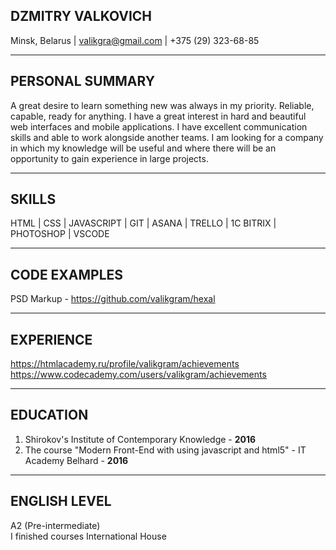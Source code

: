 ## DZMITRY VALKOVICH<br>
Minsk, Belarus | valikgra@gmail.com | +375 (29) 323-68-85

---
## PERSONAL SUMMARY<br>
A great desire to learn something new was always in my priority. Reliable, capable, ready for anything. I have a great interest in hard and beautiful web interfaces and mobile applications. I have excellent communication skills and able to work alongside another teams. I am looking for a company in which my knowledge will be useful and where there will be an opportunity to gain experience in large projects.

---

## SKILLS<br>
HTML | CSS | JAVASCRIPT | GIT | ASANA | TRELLO | 1C BITRIX | PHOTOSHOP | VSCODE

---

## CODE EXAMPLES<br>
PSD Markup - https://github.com/valikgram/hexal

---
## EXPERIENCE<br>
https://htmlacademy.ru/profile/valikgram/achievements <br>
https://www.codecademy.com/users/valikgram/achievements

---
## EDUCATION<br>
1. Shirokov's Institute of Contemporary Knowledge - **2016**
2. The course "Modern Front-End with using javascript and html5" - IT Academy Belhard - **2016**

---
## ENGLISH LEVEL<br>
A2 (Pre-intermediate)<br>
I finished courses International House
